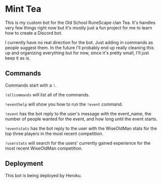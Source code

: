 # Mint Tea
This is my custom bot for the Old School RuneScape clan Tea. It's handles very few things right now but it's mostly just a fun project for me to learn how to create a Discord bot. 

I currently have no real direction for the bot. Just adding in commands as people suggest them. In the future I'll probably end up really cleaning this up and organizing everything but for now, since it's pretty small, I'll just keep it as is. 

## Commands

Commands start with a `!`. 

`!allcommands` will list all of the commands. 

`!eventhelp` will show you how to run the `!event` command. 

`!event` has the bot reply to the user's message with the event_name, the number of people wanted for the event, and how long until the event starts. 

`!eventstats` has the bot reply to the user with the WiseOldMan stats for the top three players in the most recent competition.  

`!userstats` will search for the users' currently gained experience for the most recent WiseOldMan competition. 

## Deployment

This bot is being deployed by Heroku. 